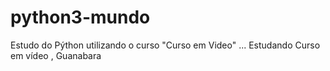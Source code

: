 # python3-mundo

Estudo do Pýthon utilizando o curso "Curso em Video" ...
Estudando Curso em vídeo , Guanabara 
